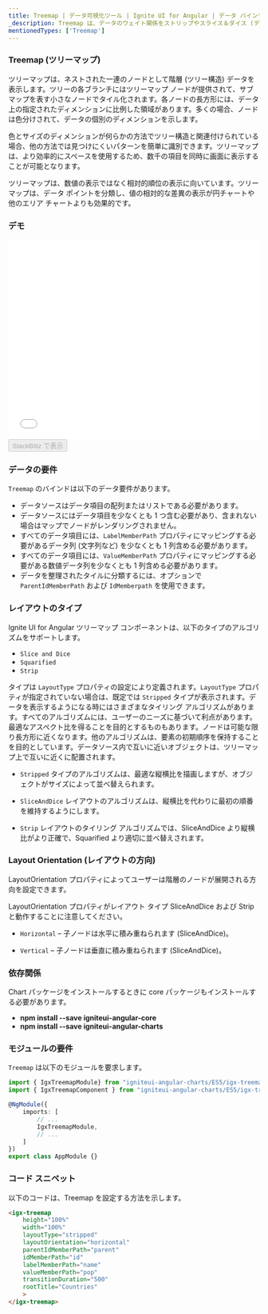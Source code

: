 ```yaml
---
title: Treemap | データ可視化ツール | Ignite UI for Angular | データ バインディング | インフラジスティックス
_description: Treemap は、データのウェイト関係をストリップやスライス＆ダイス (ディメンションの切り替え) を使用し、データを視覚化します。
mentionedTypes: ['Treemap']
---
```


### Treemap (ツリーマップ)

ツリーマップは、ネストされた一連のノードとして階層 (ツリー構造) データを表示します。ツリーの各ブランチにはツリーマップ ノードが提供されて、サブマップを表す小さなノードでタイル化されます。各ノードの長方形には、データ上の指定されたディメンションに比例した領域があります。多くの場合、ノードは色分けされて、データの個別のディメンションを示します。

色とサイズのディメンションが何らかの方法でツリー構造と関連付けられている場合、他の方法では見つけにくいパターンを簡単に識別できます。ツリーマップは、より効率的にスペースを使用するため、数千の項目を同時に画面に表示することが可能となります。

ツリーマップは、数値の表示ではなく相対的順位の表示に向いています。ツリーマップは、データ ポイントを分類し、値の相対的な差異の表示が円チャートや他のエリア チャートよりも効果的です。

### デモ

<div class="sample-container loading" style="height: 400px">
    <iframe id="tree-map-overview-iframe" src='{environment:dvDemosBaseUrl}/charts/tree-map-overview' width="100%" height="100%" seamless frameBorder="0" onload="onXPlatSampleIframeContentLoaded(this);"></iframe>
</div>
<div>
    <button data-localize="stackblitz" disabled class="stackblitz-btn"   data-iframe-id="tree-map-overview-iframe" data-demos-base-url="{environment:dvDemosBaseUrl}">StackBlitz で表示
    </button>
</div>

<div class="divider--half"></div>

### データの要件

`Treemap` のバインドは以下のデータ要件があります。

-   データソースはデータ項目の配列またはリストである必要があります。
-   データソースにはデータ項目を少なくとも 1 つ含む必要があり、含まれない場合はマップでノードがレンダリングされません。
-   すべてのデータ項目には、`LabelMemberPath` プロパティにマッピングする必要があるデータ列 (文字列など) を少なくとも 1 列含める必要があります。
-   すべてのデータ項目には、`ValueMemberPath` プロパティにマッピングする必要がある数値データ列を少なくとも 1 列含める必要があります。
-   データを整理されたタイルに分類するには、オプションで `ParentIdMemberPath` および `IdMemberpath` を使用できます。

### レイアウトのタイプ

Ignite UI for Angular ツリーマップ コンポーネントは、以下のタイプのアルゴリズムをサポートします。

-   `Slice and Dice`
-   `Squarified`
-   `Strip`

タイプは `LayoutType` プロパティの設定により定義されます。`LayoutType` プロパティが指定されていない場合は、既定では `Stripped` タイプが表示されます。データを表示するようになる時にはさまざまなタイリング アルゴリズムがあります。すべてのアルゴリズムには、ユーザーのニーズに基づいて利点があります。最適なアスペクト比を得ることを目的とするものもあります。ノードは可能な限り長方形に近くなります。他のアルゴリズムは、要素の初期順序を保持することを目的としています。データソース内で互いに近いオブジェクトは、ツリーマップ上で互いに近くに配置されます。

-   `Stripped` タイプのアルゴリズムは、最適な縦横比を描画しますが、オブジェクトがサイズによって並べ替えられます。

-   `SliceAndDice` レイアウトのアルゴリズムは、縦横比を代わりに最初の順番を維持するようにします。

-   `Strip` レイアウトのタイリング アルゴリズムでは、SliceAndDice より縦横比がより正確で、Squarified より適切に並べ替えされます。

### Layout Orientation (レイアウトの方向)

LayoutOrientation プロパティによってユーザーは階層のノードが展開される方向を設定できます。

LayoutOrientation プロパティがレイアウト タイプ SliceAndDice および Strip と動作することに注意してください。

-   `Horizontal` – 子ノードは水平に積み重ねられます (SliceAndDice)。

-   `Vertical` – 子ノードは垂直に積み重ねられます (SliceAndDice)。

### 依存関係

Chart パッケージをインストールするときに core パッケージもインストールする必要があります。

-   **npm install --save igniteui-angular-core**
-   **npm install --save igniteui-angular-charts**

### モジュールの要件

`Treemap` は以下のモジュールを要求します。

```ts
import { IgxTreemapModule} from "igniteui-angular-charts/ES5/igx-treemap-module";
import { IgxTreemapComponent } from "igniteui-angular-charts/ES5/igx-treemap-component";

@NgModule({
    imports: [
        // ...
        IgxTreemapModule,
        // ...
    ]
})
export class AppModule {}
```

### コード スニペット

以下のコードは、Treemap を設定する方法を示します。

```html
<igx-treemap
    height="100%"
    width="100%"    
    layoutType="stripped"
    layoutOrientation="horizontal"
    parentIdMemberPath="parent"
    idMemberPath="id"
    labelMemberPath="name"
    valueMemberPath="pop"
    transitionDuration="500"
    rootTitle="Countries"   
    >           
</igx-treemap>   
```

<div class="divider--half"></div>
